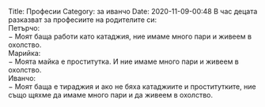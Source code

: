 Title: Професии
Category: за иванчо
Date: 2020-11-09-00:48
В час децата разказват за професиите на родителите си:  
Петърчо:  
− Моят баща работи като катаджия, ние имаме много пари и живеем в охолство.  
Марийка:  
− Моята майка е проститутка. И ние имаме много пари и живеем в охолство.  
Иванчо:  
− Моят баща е тираджия и ако не бяха катаджиите и проститутките, ние също щяхме да имаме много пари и да живеем в охолство.